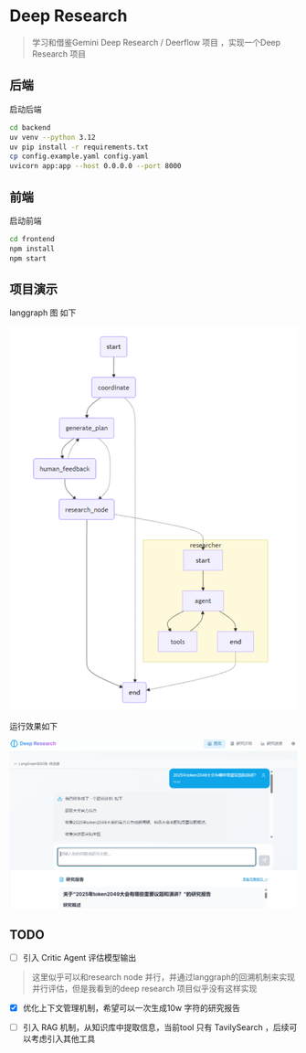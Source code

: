 # Deep Research 
> 学习和借鉴Gemini Deep Research / Deerflow 项目 ，实现一个Deep Research 项目
## 后端
启动后端
```bash
cd backend
uv venv --python 3.12
uv pip install -r requirements.txt
cp config.example.yaml config.yaml
uvicorn app:app --host 0.0.0.0 --port 8000
```

## 前端
启动前端
```bash
cd frontend
npm install
npm start
```

## 项目演示
langgraph 图 如下

![langgraph 图](./assets/graph.png)

运行效果如下

![项目演示](./assets/image.png)

## TODO
- [ ] 引入 Critic Agent 评估模型输出
> 这里似乎可以和research node 并行，并通过langgraph的回溯机制来实现并行评估，但是我看到的deep research 项目似乎没有这样实现
- [x] 优化上下文管理机制，希望可以一次生成10w 字符的研究报告

- [ ] 引入 RAG 机制，从知识库中提取信息，当前tool 只有 TavilySearch ，后续可以考虑引入其他工具
